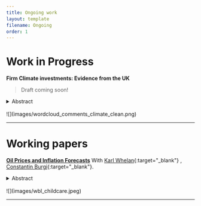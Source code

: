 ```yaml
---
title: Ongoing work
layout: template
filename: Ongoing
order: 1
---
```



# Work in Progress
**Firm Climate investments: Evidence from the UK** 

> Draft coming soon!

<details>
  <summary> Abstract </summary> 
  <br>
  <blockquote>
    TWe analyse climate investment expectations using a large survey of UK firms. Firms expect climate-related investments to account for 5.4\% of their total capital expenditure over the next three years, an increase from 2.5\% over the past three years. Around two-thirds of these investments are expected to be in additional to normal capital expenditures, with some firms investing less elsewhere. Climate investments are expected mainly in switching to green energy sources and improving energy efficiency, and firms expect to finance these mainly using internal cash reserves. Climate investments will driven by larger firms as well as those in more energy-intensive sectors.
  </blockquote>
 </details>
<br>
![](images/wordcloud_comments_climate_clean.png)

---


# Working papers

**[Oil Prices and Inflation Forecasts](https://www.ucd.ie/economics/t4media/WP23_27.pdf)** With [Karl Whelan](https://karlwhelan.com/blog/){:target="_blank"} , [Constantin Burgi](https://sites.google.com/view/cburgi/home){:target="_blank"}.

<details>
  <summary> Abstract </summary> 
  <br>
  <blockquote>
    We examine how people's forecasts for oil prices influence their forecasts for broader inflation. Despite debate in the literature about whether consumers place too much weight on oil prices when
    making inflation predictions, we provide further confirmation for the results of Binder (2018), suggesting a low response to oil price forecasts, roughly consistent with the share of energy in the
    US CPI or somewhat below. In contrast, we show that the participants in the ECB's Survey of Professional Forecasters and the Wall Street Journal survey of economists place too little weight on oil
    prices when making their inflation forecasts.
  </blockquote>
 </details>
<br>
![](images/wbl_childcare.jpeg)

---




